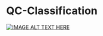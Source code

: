 # QC-Classification

[![IMAGE ALT TEXT HERE](https://img.youtube.com/vi/8yeF3-r6AEA/0.jpg)](https://www.youtube.com/watch?v=8yeF3-r6AEA)

